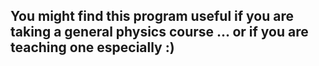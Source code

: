 ## You might find this program useful if you are taking a general physics course ... or if you are teaching one especially :)
